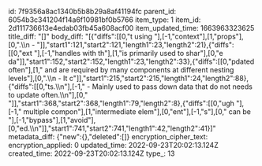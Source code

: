id: 7f9356a8ac1340b5b8b29a8af41194fc
parent_id: 6054b3c341204f14a6f10981bf0b5766
item_type: 1
item_id: 2d111736613e4edab03fb45a608acf00
item_updated_time: 1663963323625
title_diff: "[]"
body_diff: "[{\"diffs\":[[0,\"t using \"],[-1,\"context\"],[1,\"props\"],[0,\".\\\n    - \"]],\"start1\":121,\"start2\":121,\"length1\":23,\"length2\":21},{\"diffs\":[[0,\"ext \"],[-1,\"handles with th\"],[1,\"is primarily used to shar\"],[0,\"e da\"]],\"start1\":152,\"start2\":152,\"length1\":23,\"length2\":33},{\"diffs\":[[0,\"pdated often\"],[1,\" and are required by many components at different nesting levels\"],[0,\".\\\n    - It c\"]],\"start1\":215,\"start2\":215,\"length1\":24,\"length2\":88},{\"diffs\":[[0,\"ts.\\\n\"],[-1,\"    - Mainly used to pass down data that do not needs to update often.\\\n\"],[0,\"    \"]],\"start1\":368,\"start2\":368,\"length1\":79,\"length2\":8},{\"diffs\":[[0,\"ugh \"],[-1,\" multiple compon\"],[1,\"intermediate elem\"],[0,\"ent\"],[-1,\"s\"],[0,\" can be \"],[-1,\"bypass\"],[1,\"avoid\"],[0,\"ed.\\\n\"]],\"start1\":741,\"start2\":741,\"length1\":42,\"length2\":41}]"
metadata_diff: {"new":{},"deleted":[]}
encryption_cipher_text: 
encryption_applied: 0
updated_time: 2022-09-23T20:02:13.124Z
created_time: 2022-09-23T20:02:13.124Z
type_: 13
